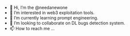 - 👋 Hi, I’m the @needanewone
- 👀 I’m interested in web3 exploitation tools.
- 🌱 I’m currently learning prompt engineering.
- 💞️ I’m looking to collaborate on DL bugs detection system.
- 📫 How to reach me ...

<!---
needanewone/needanewone is a ✨ special ✨ repository because its `README.md` (this file) appears on your GitHub profile.
You can click the Preview link to take a look at your changes.
--->
